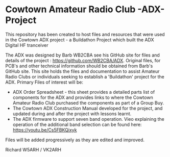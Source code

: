 # Cowtown Amateur Radio Club -ADX-Project
This repository has been created to host files and resources that were used in the Cowtown ADX project - a Buildathon Project which built the ADX Digital HF tranceiver

The ADX was designed by Barb WB2CBA see his GitHub site for files and details of the project : https://github.com/WB2CBA/ADX. 
Original files, for PCB's and other technical information should be obtained from Barb's GitHub site. This site holds the files and documentation to assist Amateur Radio Clubs or individuals seeking to establish a 'Buildathon' project for the ADX.
Primary Files of interest will be:

- ADX Order Spreadsheet - this sheet provides a detailed parts list of components for the ADX and provides links to where the Cowtown Amateur Radio Club purchased the components as part of a Group Buy.
- The Cowtown ADX Construction Manual developed for the project, and updated during and after the project with lessons learnt.
- The ADX firmware to support seven band operation. Vieo explaining the operation of the additional band selection can be found here: https://youtu.be/Cs5FBKQixyk 
  
Files will be added progressively as they are edited and improved.

Richard W5ARH / VK2ARH

